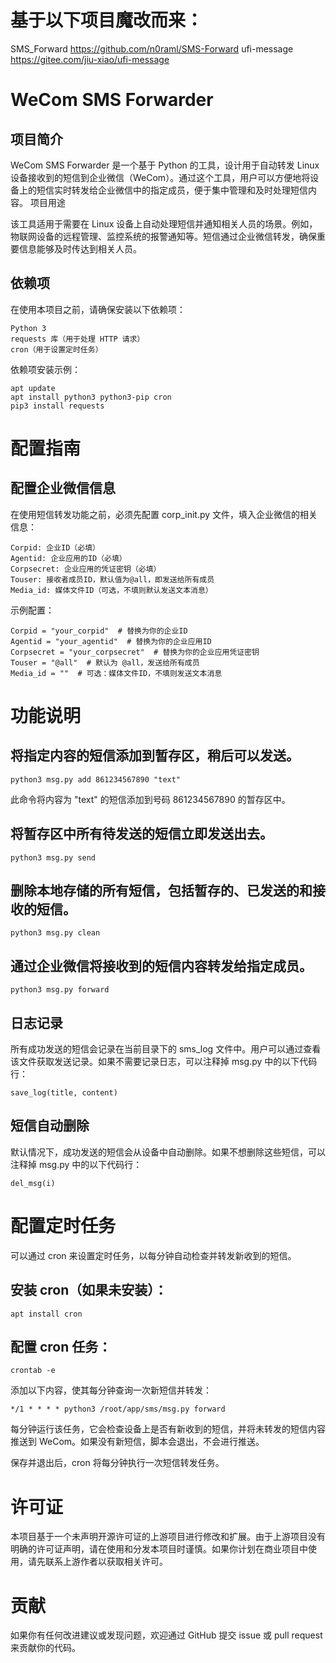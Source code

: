 
# 基于以下项目魔改而来：
SMS_Forward https://github.com/n0raml/SMS-Forward
ufi-message https://gitee.com/jiu-xiao/ufi-message

# WeCom SMS Forwarder
## 项目简介

WeCom SMS Forwarder 是一个基于 Python 的工具，设计用于自动转发 Linux 设备接收到的短信到企业微信（WeCom）。通过这个工具，用户可以方便地将设备上的短信实时转发给企业微信中的指定成员，便于集中管理和及时处理短信内容。
项目用途

该工具适用于需要在 Linux 设备上自动处理短信并通知相关人员的场景。例如，物联网设备的远程管理、监控系统的报警通知等。短信通过企业微信转发，确保重要信息能够及时传达到相关人员。

## 依赖项

在使用本项目之前，请确保安装以下依赖项：

    Python 3
    requests 库（用于处理 HTTP 请求）
    cron（用于设置定时任务）

依赖项安装示例：

    apt update
    apt install python3 python3-pip cron
    pip3 install requests

# 配置指南
## 配置企业微信信息

在使用短信转发功能之前，必须先配置 corp_init.py 文件，填入企业微信的相关信息：

    Corpid: 企业ID（必填）
    Agentid: 企业应用的ID（必填）
    Corpsecret: 企业应用的凭证密钥（必填）
    Touser: 接收者成员ID，默认值为@all，即发送给所有成员
    Media_id: 媒体文件ID（可选，不填则默认发送文本消息）

示例配置：

    Corpid = "your_corpid"  # 替换为你的企业ID
    Agentid = "your_agentid"  # 替换为你的企业应用ID
    Corpsecret = "your_corpsecret"  # 替换为你的企业应用凭证密钥
    Touser = "@all"  # 默认为 @all，发送给所有成员
    Media_id = ""  # 可选：媒体文件ID，不填则发送文本消息

# 功能说明

## 将指定内容的短信添加到暂存区，稍后可以发送。

    python3 msg.py add 861234567890 "text"

此命令将内容为 "text" 的短信添加到号码 861234567890 的暂存区中。

## 将暂存区中所有待发送的短信立即发送出去。

    python3 msg.py send

## 删除本地存储的所有短信，包括暂存的、已发送的和接收的短信。

    python3 msg.py clean

## 通过企业微信将接收到的短信内容转发给指定成员。

    python3 msg.py forward

## 日志记录

所有成功发送的短信会记录在当前目录下的 sms_log 文件中。用户可以通过查看该文件获取发送记录。如果不需要记录日志，可以注释掉 msg.py 中的以下代码行：

    save_log(title, content)

## 短信自动删除

默认情况下，成功发送的短信会从设备中自动删除。如果不想删除这些短信，可以注释掉 msg.py 中的以下代码行：

    del_msg(i)

# 配置定时任务

可以通过 cron 来设置定时任务，以每分钟自动检查并转发新收到的短信。

## 安装 cron（如果未安装）：

    apt install cron

## 配置 cron 任务：

    crontab -e

添加以下内容，使其每分钟查询一次新短信并转发：

    */1 * * * * python3 /root/app/sms/msg.py forward

每分钟运行该任务，它会检查设备上是否有新收到的短信，并将未转发的短信内容推送到 WeCom。如果没有新短信，脚本会退出，不会进行推送。

保存并退出后，cron 将每分钟执行一次短信转发任务。

# 许可证

本项目基于一个未声明开源许可证的上游项目进行修改和扩展。由于上游项目没有明确的许可证声明，请在使用和分发本项目时谨慎。如果你计划在商业项目中使用，请先联系上游作者以获取相关许可。

# 贡献

如果你有任何改进建议或发现问题，欢迎通过 GitHub 提交 issue 或 pull request 来贡献你的代码。
